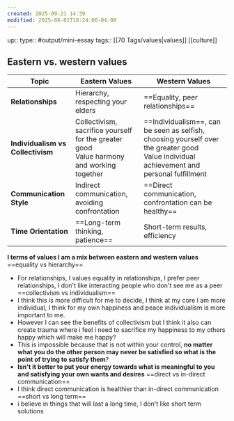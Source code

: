 ```yaml
---
created: 2025-09-21 14:39
modified: 2025-08-01T18:24:06-04:00
---
```

up::
type:: #output/mini-essay 
tags:: [[70 Tags/values|values]] [[culture]]
## Eastern vs. western values

| Topic                             | Eastern Values                                                                              | Western Values                                                                                                                              |
| --------------------------------- | ------------------------------------------------------------------------------------------- | ------------------------------------------------------------------------------------------------------------------------------------------- |
| **Relationships**                 | Hierarchy, respecting your elders                                                           | ==Equality, peer relationships==                                                                                                            |
| **Individualism vs Collectivism** | Collectivism, sacrifice yourself for the greater good<br>Value harmony and working together | ==Individualism==, can be seen as selfish, choosing yourself over the greater good<br>Value individual achievement and personal fulfillment |
| **Communication Style**           | Indirect communication, avoiding confrontation                                              | ==Direct communication, confrontation can be healthy==                                                                                      |
| **Time Orientation**              | ==Long-term thinking, patience==                                                            | Short-term results, efficiency                                                                                                              |


**I terms of values I am a mix between eastern and western values**
==equality vs hierarchy==
- For relationships, I values equality in relationships, I prefer peer relationships, I don't like interacting people who don't see me as a peer
==collectivism vs individualism==
- I think this is more difficult for me to decide, I think at my core I am more individual, I think for my own happiness and peace individualism is more important to me.
- However I can see the benefits of collectivism but I think it also can create trauma where i feel i need to sacrifice my happiness to my others happy which will make me happy?
- This is impossible because that is not within your control, **no matter what you do the other person may never be satisfied so what is the point of trying to satisfy them**?
- **Isn't it better to put your energy towards what is meaningful to you and satisfying your own wants and desires**
==direct vs in-direct communication==
- I think direct communication is healthier than in-direct communication
==short vs long term==
- i believe in things that will last a long time, I don't like short term solutions 